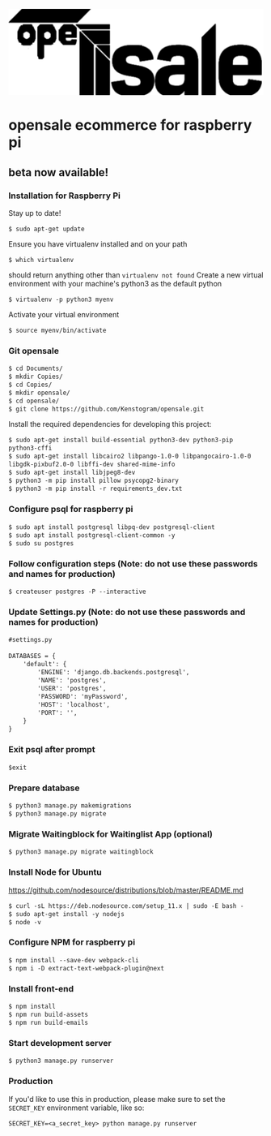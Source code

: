 ![alt text](/saleor/static/images/logo-document.svg)
# opensale ecommerce for raspberry pi
## beta now available!

### Installation for Raspberry Pi
Stay up to date!
```
$ sudo apt-get update
```
Ensure you have virtualenv installed and on your path
```
$ which virtualenv
```
should return anything other than `virtualenv not found`
Create a new virtual environment with your machine's python3 as the default python
```
$ virtualenv -p python3 myenv
```
Activate your virtual environment
```
$ source myenv/bin/activate
```
### Git opensale
```
$ cd Documents/
$ mkdir Copies/
$ cd Copies/
$ mkdir opensale/
$ cd opensale/
$ git clone https://github.com/Kenstogram/opensale.git
```
Install the required dependencies for developing this project:
```
$ sudo apt-get install build-essential python3-dev python3-pip python3-cffi 
$ sudo apt-get install libcairo2 libpango-1.0-0 libpangocairo-1.0-0 libgdk-pixbuf2.0-0 libffi-dev shared-mime-info
$ sudo apt-get install libjpeg8-dev
$ python3 -m pip install pillow psycopg2-binary
$ python3 -m pip install -r requirements_dev.txt
```
### Configure psql for raspberry pi
```
$ sudo apt install postgresql libpq-dev postgresql-client
$ sudo apt install postgresql-client-common -y
$ sudo su postgres
```
### Follow configuration steps (Note: do not use these passwords and names for production)
```
$ createuser postgres -P --interactive
```
### Update Settings.py (Note: do not use these passwords and names for production)
```
#settings.py

DATABASES = {
    'default': {
        'ENGINE': 'django.db.backends.postgresql',
        'NAME': 'postgres',
        'USER': 'postgres',
        'PASSWORD': 'myPassword',
        'HOST': 'localhost',
        'PORT': '',
    }
}
```
### Exit psql after prompt 
```
$exit
```
### Prepare database
```
$ python3 manage.py makemigrations
$ python3 manage.py migrate
```
### Migrate Waitingblock for Waitinglist App (optional)
```
$ python3 manage.py migrate waitingblock
```
### Install Node for Ubuntu
https://github.com/nodesource/distributions/blob/master/README.md
```
$ curl -sL https://deb.nodesource.com/setup_11.x | sudo -E bash -
$ sudo apt-get install -y nodejs
$ node -v
```
### Configure NPM for raspberry pi
```
$ npm install --save-dev webpack-cli
$ npm i -D extract-text-webpack-plugin@next
```
### Install front-end
```
$ npm install
$ npm run build-assets
$ npm run build-emails
```
### Start development server
```
$ python3 manage.py runserver
```
### Production
If you'd like to use this in production, please make sure to set the `SECRET_KEY` environment variable, like so:
```
SECRET_KEY=<a_secret_key> python manage.py runserver
```
